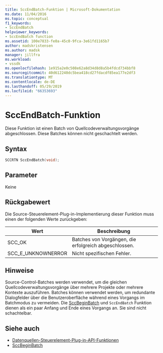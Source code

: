 ```yaml
---
title: SccEndBatch-Funktion | Microsoft-Dokumentation
ms.date: 11/04/2016
ms.topic: conceptual
f1_keywords:
- SccEndBatch
helpviewer_keywords:
- SccEndBatch function
ms.assetid: 100e7833-fe0a-45c0-9fca-3e61fd1165b7
author: madskristensen
ms.author: madsk
manager: jillfra
ms.workload:
- vssdk
ms.openlocfilehash: 1e915a2e0c508e62a8d34d8d8a5b4fdcd734bbf8
ms.sourcegitcommit: 40d612240dc5bea418cd27fdacdf85ea177e2df3
ms.translationtype: MT
ms.contentlocale: de-DE
ms.lasthandoff: 05/29/2019
ms.locfileid: "66353693"
---
```

# <a name="sccendbatch-function"></a>SccEndBatch-Funktion
Diese Funktion ist einen Batch von Quellcodeverwaltungsvorgänge abgeschlossen. Diese Batches können nicht geschachtelt werden.

## <a name="syntax"></a>Syntax

```cpp
SCCRTN SccEndBatch(void);
```

## <a name="parameters"></a>Parameter
 Keine

## <a name="return-value"></a>Rückgabewert
 Die Source-Steuerelement-Plug-in-Implementierung dieser Funktion muss einen der folgenden Werte zurückgeben:

|Wert|Beschreibung|
|-----------|-----------------|
|SCC_OK|Batches von Vorgängen, die erfolgreich abgeschlossen.|
|SCC_E_UNKNOWNERROR|Nicht spezifischen Fehler.|

## <a name="remarks"></a>Hinweise
 Source-Control-Batches werden verwendet, um die gleichen Quellcodeverwaltungsvorgänge über mehrere Projekte oder mehrere Kontexte auszuführen. Batches können verwendet werden, um redundante Dialogfelder über die Benutzeroberfläche während eines Vorgangs im Batchmodus zu vermeiden. Die [SccBeginBatch](../extensibility/sccbeginbatch-function.md) und `SccEndBatch` Funktion dienen als ein paar Anfang und Ende eines Vorgangs an. Sie sind nicht schachtelbar.

## <a name="see-also"></a>Siehe auch
- [Datenquellen-Steuerelement-Plug-in-API-Funktionen](../extensibility/source-control-plug-in-api-functions.md)
- [SccBeginBatch](../extensibility/sccbeginbatch-function.md)